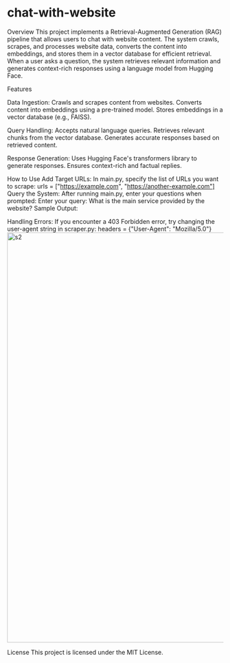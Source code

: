 # chat-with-website
Overview
This project implements a Retrieval-Augmented Generation (RAG) pipeline that allows users to chat with website content. The system crawls, scrapes, and processes website data, converts the content into embeddings, and stores them in a vector database for efficient retrieval. When a user asks a question, the system retrieves relevant information and generates context-rich responses using a language model from Hugging Face.

Features

Data Ingestion:
Crawls and scrapes content from websites.
Converts content into embeddings using a pre-trained model.
Stores embeddings in a vector database (e.g., FAISS).

Query Handling:
Accepts natural language queries.
Retrieves relevant chunks from the vector database.
Generates accurate responses based on retrieved content.

Response Generation:
Uses Hugging Face's transformers library to generate responses.
Ensures context-rich and factual replies.

How to Use
Add Target URLs:
In main.py, specify the list of URLs you want to scrape:
urls = ["https://example.com", "https://another-example.com"]
Query the System:
After running main.py, enter your questions when prompted:
Enter your query: What is the main service provided by the website?
Sample Output:


Handling Errors:
If you encounter a 403 Forbidden error, try changing the user-agent string in scraper.py:
headers = {"User-Agent": "Mozilla/5.0"}
<img width="953" alt="s2" src="https://github.com/user-attachments/assets/05e63668-12e3-4eac-bb68-de1e4ca12ffb" />


License
This project is licensed under the MIT License.

